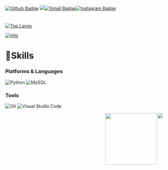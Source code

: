 

[![Github Badge](https://img.shields.io/badge/-Github-181717?style=flat-square&logo=Github&logoColor=white&link=https://www.instagram.com/zuzu_zzing/)](https://github.com/Blueberrycake27) <a href="https://blog.naver.com/jangdm37"><img src="https://img.shields.io/badge/Naver-03C75A?style=flat-square&logo=Naver&logoColor=white"/></a>[![Gmail Badge](https://img.shields.io/badge/Gmail-d14836?style=flat-square&logo=Gmail&logoColor=white&link=mailto:jjuhee0913@gmail.com)](mailto:jangdm37@gmail.com)[![Instagram Badge](https://img.shields.io/badge/-Instagram-dd2a7b?style=flat-square&logo=instagram&logoColor=white&link=https://www.instagram.com/zuzu_zzing/)](https://www.instagram.com/blueberry__37/)   
#


[![Top Langs](https://github-readme-stats.vercel.app/api/top-langs/?username=Blueberrycake27)](https://github.com/Blueberrycake27/github-readme-stats)  




[![Hits](https://hits.seeyoufarm.com/api/count/incr/badge.svg?url=https%3A%2F%2Fgithub.com%2FBlueberrycake27&count_bg=%23EB8B10&title_bg=%23684327&icon=&icon_color=%23E7E7E7&title=VISIT&edge_flat=false)](https://github.com/Blueberrycake27)



# 💪Skills
### Platforms &amp; Languages
![Python](https://img.shields.io/badge/Python-3776AB.svg?&amp;style=for-the-badge&amp;logo=Python&amp;logoColor=white)
![MySQL](https://img.shields.io/badge/MySQL-4479A1.svg?&amp;style=for-the-badge&amp;logo=MySQL&amp;logoColor=white)


### Tools
![Git](https://img.shields.io/badge/Git-F05032.svg?&amp;style=for-the-badge&amp;logo=Git&amp;logoColor=white)
![Visual Studio Code](https://img.shields.io/badge/Visual%20Studio%20Code-007ACC.svg?&amp;style=for-the-badge&amp;logo=Visual%20Studio%20Code&amp;logoColor=white)

 <img align='right' src="http://mazassumnida.wtf/api/v2/generate_badge?boj=jangdm37">
<img align='right' src="https://github-readme-stats.vercel.app/api?username=jangdm37" height="165">

